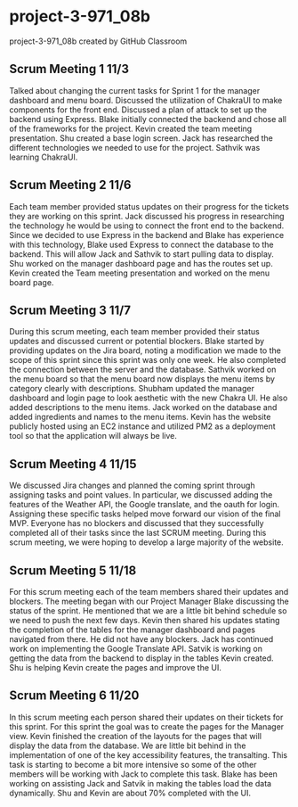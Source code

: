 # project-3-971_08b
project-3-971_08b created by GitHub Classroom

## Scrum Meeting 1 11/3
Talked about changing the current tasks for Sprint 1 for the manager dashboard and menu board. Discussed the utilization of ChakraUI to make components for the front end. Discussed a plan of attack to set up the backend using Express. Blake initially connected the backend and chose all of the frameworks for the project. Kevin created the team meeting presentation. Shu created a base login screen. Jack has researched the different technologies we needed to use for the project. Sathvik was learning ChakraUI.

## Scrum Meeting 2 11/6
Each team member provided status updates on their progress for the tickets they are working on this sprint. Jack discussed his progress in researching the technology he would be using to connect the front end to the backend. Since we decided to use Express in the backend and Blake has experience with this technology, Blake used Express to connect the database to the backend. This will allow Jack and Sathvik to start pulling data to display. Shu worked on the manager dashboard page and has the routes set up. Kevin created the Team meeting presentation and worked on the menu board page.

## Scrum Meeting 3 11/7
During this scrum meeting, each team member provided their status updates and discussed current or potential blockers. Blake started by providing updates on the Jira board, noting a modification we made to the scope of this sprint since this sprint was only one week. He also completed the connection between the server and the database. Sathvik worked on the menu board so that the menu board now displays the menu items by category clearly with descriptions. Shubham updated the manager dashboard and login page to look aesthetic with the new Chakra UI. He also added descriptions to the menu items. Jack worked on the database and added ingredients and names to the menu items. Kevin has the website publicly hosted using an EC2 instance and utilized PM2 as a deployment tool so that the application will always be live.

## Scrum Meeting 4 11/15
We discussed Jira changes and planned the coming sprint through assigning tasks and point values. In particular, we discussed adding the features of the Weather API, the Google translate, and the oauth for login. Assigning these specific tasks helped move forward our vision of the final MVP. Everyone has no blockers and discussed that they successfully completed all of their tasks since the last SCRUM meeting. During this scrum meeting, we were hoping to develop a large majority of the website.

## Scrum Meeting 5 11/18
For this scrum meeting each of the team members shared their updates and blockers. The meeting began with our Project Manager Blake discussing the status of the sprint. He mentioned that we are a little bit behind schedule so we need to push the next few days. Kevin then shared his updates stating the completion of the tables for the manager dashboard and pages navigated from there. He did not have any blockers. Jack has continued work on implementing the Google Translate API. Satvik is working on getting the data from the backend to display in the tables Kevin created. Shu is helping Kevin create the pages and improve the UI.

## Scrum Meeting 6 11/20
In this scrum meeting each person shared their updates on their tickets for this sprint. For this sprint the goal was to create the pages for the Manager view. Kevin finished the creation of the layouts for the pages that will display the data from the database. We are little bit behind in the implementation of one of the key accessibility features, the transalting. This task is starting to become a bit more intensive so some of the other members will be working with Jack to complete this task. Blake has been working on assisting Jack and Satvik in making the tables load the data dynamically. Shu and Kevin are about 70% completed with the UI.